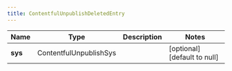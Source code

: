 ```yaml
---
title: ContentfulUnpublishDeletedEntry
---
```



| Name | Type | Description | Notes |
|------------ | ------------- | ------------- | -------------|
| **sys** | ContentfulUnpublishSys |  | [optional] [default to null] |
